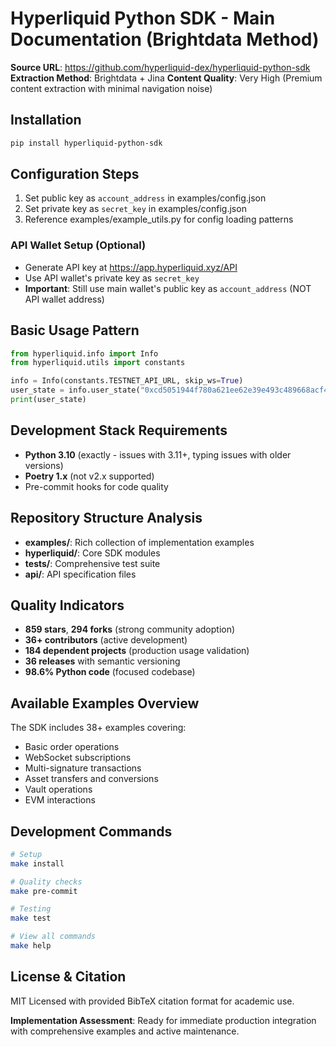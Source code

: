 # Hyperliquid Python SDK - Main Documentation (Brightdata Method)

**Source URL**: https://github.com/hyperliquid-dex/hyperliquid-python-sdk
**Extraction Method**: Brightdata + Jina
**Content Quality**: Very High (Premium content extraction with minimal navigation noise)

## Installation

```bash
pip install hyperliquid-python-sdk
```

## Configuration Steps

1. Set public key as `account_address` in examples/config.json
2. Set private key as `secret_key` in examples/config.json  
3. Reference examples/example_utils.py for config loading patterns

### API Wallet Setup (Optional)

- Generate API key at https://app.hyperliquid.xyz/API
- Use API wallet's private key as `secret_key`
- **Important**: Still use main wallet's public key as `account_address` (NOT API wallet address)

## Basic Usage Pattern

```python
from hyperliquid.info import Info
from hyperliquid.utils import constants

info = Info(constants.TESTNET_API_URL, skip_ws=True)
user_state = info.user_state("0xcd5051944f780a621ee62e39e493c489668acf4d")
print(user_state)
```

## Development Stack Requirements

- **Python 3.10** (exactly - issues with 3.11+, typing issues with older versions)
- **Poetry 1.x** (not v2.x supported)
- Pre-commit hooks for code quality

## Repository Structure Analysis

- **examples/**: Rich collection of implementation examples
- **hyperliquid/**: Core SDK modules
- **tests/**: Comprehensive test suite
- **api/**: API specification files

## Quality Indicators

- **859 stars**, **294 forks** (strong community adoption)
- **36+ contributors** (active development)
- **184 dependent projects** (production usage validation)
- **36 releases** with semantic versioning
- **98.6% Python code** (focused codebase)

## Available Examples Overview

The SDK includes 38+ examples covering:
- Basic order operations
- WebSocket subscriptions
- Multi-signature transactions
- Asset transfers and conversions
- Vault operations
- EVM interactions

## Development Commands

```bash
# Setup
make install

# Quality checks
make pre-commit

# Testing
make test

# View all commands
make help
```

## License & Citation

MIT Licensed with provided BibTeX citation format for academic use.

**Implementation Assessment**: Ready for immediate production integration with comprehensive examples and active maintenance.